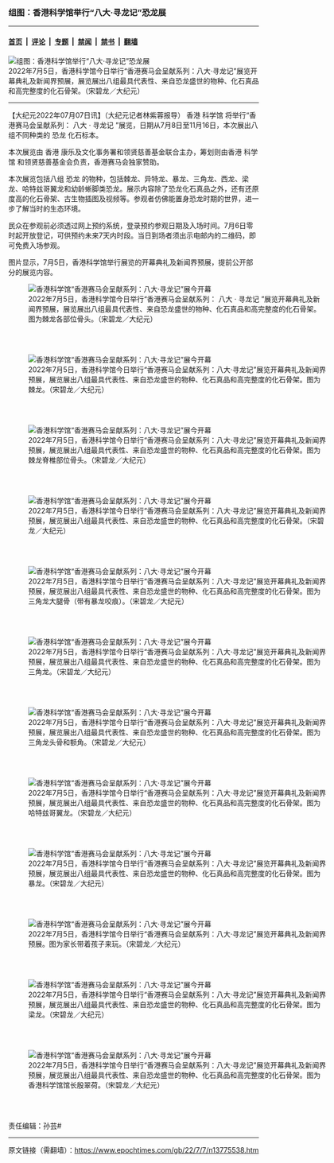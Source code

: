 ### 组图：香港科学馆举行“八大‧寻龙记”恐龙展

---

#### [首页](../../../..?n13775538) &nbsp;|&nbsp; [评论](../../../../../epoch-comment?n13775538) &nbsp;|&nbsp; [专题](../../../../../epoch-special?n13775538) &nbsp;|&nbsp; [禁闻](../../../../../epoch-news?n13775538) &nbsp;|&nbsp; [禁书](../../../../../books?n13775538) &nbsp;|&nbsp; [翻墙](https://github.com/gfw-breaker/nogfw/blob/master/README.md?n13775538)


<div><img alt="组图：香港科学馆举行“八大‧寻龙记”恐龙展" class="attachment-djy_600_400 size-djy_600_400 wp-post-image" src="https://i.epochtimes.com/assets/uploads/2022/07/id13775540-220705054802100311-600x400.jpg"/>
<div class="caption">
 2022年7月5日，香港科学馆今日举行“香港赛马会呈献系列：八大‧寻龙记”展览开幕典礼及新闻界预展，展览展出八组最具代表性、来自恐龙盛世的物种、化石真品和高完整度的化石骨架。（宋碧龙／大纪元）
</div></div><hr/><div class="post_content" id="artbody" itemprop="articleBody">
 <!-- article content begin -->
 <p>
  【大纪元2022年07月07日讯】（大纪元记者林紫蓉报导）
  <ok href="https://www.epochtimes.com/gb/tag/%E9%A6%99%E6%B8%AF.html">
   香港
  </ok>
  <ok href="https://www.epochtimes.com/gb/tag/%E7%A7%91%E5%AD%A6%E9%A6%86.html">
   科学馆
  </ok>
  将举行“香港赛马会呈献系列：
  <ok href="https://www.epochtimes.com/gb/tag/%E5%85%AB%E5%A4%A7.html">
   八大
  </ok>
  ‧
  <ok href="https://www.epochtimes.com/gb/tag/%E5%AF%BB%E9%BE%99%E8%AE%B0.html">
   寻龙记
  </ok>
  ”展览，日期从7月8日至11月16日，本次展出八组不同种类的
  <ok href="https://www.epochtimes.com/gb/tag/%E6%81%90%E9%BE%99.html">
   恐龙
  </ok>
  化石标本。
 </p>
 <p>
  本次展览由
  <ok href="https://www.epochtimes.com/gb/tag/%E9%A6%99%E6%B8%AF.html">
   香港
  </ok>
  康乐及文化事务署和领贤慈善基金联合主办，筹划则由香港
  <ok href="https://www.epochtimes.com/gb/tag/%E7%A7%91%E5%AD%A6%E9%A6%86.html">
   科学馆
  </ok>
  和领贤慈善基金会负责，香港赛马会独家赞助。
 </p>
 <p>
  本次展览包括八组
  <ok href="https://www.epochtimes.com/gb/tag/%E6%81%90%E9%BE%99.html">
   恐龙
  </ok>
  的物种，包括棘龙、异特龙、暴龙、三角龙、西龙、梁龙、哈特兹哥翼龙和幼龄蜥脚类恐龙。展示内容除了恐龙化石真品之外，还有还原度高的化石骨架、古生物插图及视频等。参观者仿佛能置身恐龙时期的世界，进一步了解当时的生态环境。
 </p>
 <p>
  民众在参观前必须透过网上预约系统，登录预约参观日期及入场时间。7月6日零时起开放登记，可供预约未来7天内时段。当日到场者须出示电邮内的二维码，即可免费入场参观。
 </p>
 <p>
  图片显示，7月5日，香港科学馆举行展览的开幕典礼及新闻界预展，提前公开部分的展览内容。
 </p>
 <figure aria-describedby="caption-attachment-13775541" class="wp-caption aligncenter" id="attachment_13775541" style="width: 600px">
  <ok href="https://i.epochtimes.com/assets/uploads/2022/07/id13775541-220705054703100311.jpg" target="_blank">
   <img alt="香港科学馆“香港赛马会呈献系列：八大‧寻龙记”展今开幕" class="size-large wp-image-13775541" src="https://i.epochtimes.com/assets/uploads/2022/07/id13775541-220705054703100311-600x400.jpg" title="香港科学馆“香港赛马会呈献系列：八大‧寻龙记”展今开幕"/>
  </ok>
  <br/><figcaption class="wp-caption-text" id="caption-attachment-13775541">
   2022年7月5日，香港科学馆今日举行“香港赛马会呈献系列：
   <ok href="https://www.epochtimes.com/gb/tag/%E5%85%AB%E5%A4%A7.html">
    八大
   </ok>
   ‧
   <ok href="https://www.epochtimes.com/gb/tag/%E5%AF%BB%E9%BE%99%E8%AE%B0.html">
    寻龙记
   </ok>
   ”展览开幕典礼及新闻界预展，展览展出八组最具代表性、来自恐龙盛世的物种、化石真品和高完整度的化石骨架。图为棘龙各部位骨头。（宋碧龙／大纪元）
  </figcaption><br/>
 </figure><br/>
 <figure aria-describedby="caption-attachment-13775542" class="wp-caption aligncenter" id="attachment_13775542" style="width: 600px">
  <ok href="https://i.epochtimes.com/assets/uploads/2022/07/id13775542-220705054707100311.jpg" target="_blank">
   <img alt="香港科学馆“香港赛马会呈献系列：八大‧寻龙记”展今开幕" class="size-large wp-image-13775542" src="https://i.epochtimes.com/assets/uploads/2022/07/id13775542-220705054707100311-600x400.jpg" title="香港科学馆“香港赛马会呈献系列：八大‧寻龙记”展今开幕"/>
  </ok>
  <br/><figcaption class="wp-caption-text" id="caption-attachment-13775542">
   2022年7月5日，香港科学馆今日举行“香港赛马会呈献系列：八大‧寻龙记”展览开幕典礼及新闻界预展，展览展出八组最具代表性、来自恐龙盛世的物种、化石真品和高完整度的化石骨架。图为棘龙。（宋碧龙／大纪元）
  </figcaption><br/>
 </figure><br/>
 <figure aria-describedby="caption-attachment-13775543" class="wp-caption aligncenter" id="attachment_13775543" style="width: 600px">
  <ok href="https://i.epochtimes.com/assets/uploads/2022/07/id13775543-220705054711100311.jpg" target="_blank">
   <img alt="香港科学馆“香港赛马会呈献系列：八大‧寻龙记”展今开幕" class="size-large wp-image-13775543" src="https://i.epochtimes.com/assets/uploads/2022/07/id13775543-220705054711100311-600x400.jpg" title="香港科学馆“香港赛马会呈献系列：八大‧寻龙记”展今开幕"/>
  </ok>
  <br/><figcaption class="wp-caption-text" id="caption-attachment-13775543">
   2022年7月5日，香港科学馆今日举行“香港赛马会呈献系列：八大‧寻龙记”展览开幕典礼及新闻界预展，展览展出八组最具代表性、来自恐龙盛世的物种、化石真品和高完整度的化石骨架。图为棘龙脊椎部位骨头。（宋碧龙／大纪元）
  </figcaption><br/>
 </figure><br/>
 <figure aria-describedby="caption-attachment-13775544" class="wp-caption aligncenter" id="attachment_13775544" style="width: 600px">
  <ok href="https://i.epochtimes.com/assets/uploads/2022/07/id13775544-220705054714100311.jpg" target="_blank">
   <img alt="香港科学馆“香港赛马会呈献系列：八大‧寻龙记”展今开幕" class="size-large wp-image-13775544" src="https://i.epochtimes.com/assets/uploads/2022/07/id13775544-220705054714100311-600x400.jpg" title="香港科学馆“香港赛马会呈献系列：八大‧寻龙记”展今开幕"/>
  </ok>
  <br/><figcaption class="wp-caption-text" id="caption-attachment-13775544">
   2022年7月5日，香港科学馆今日举行“香港赛马会呈献系列：八大‧寻龙记”展览开幕典礼及新闻界预展，展览展出八组最具代表性、来自恐龙盛世的物种、化石真品和高完整度的化石骨架。（宋碧龙／大纪元）
  </figcaption><br/>
 </figure><br/>
 <figure aria-describedby="caption-attachment-13775546" class="wp-caption aligncenter" id="attachment_13775546" style="width: 600px">
  <ok href="https://i.epochtimes.com/assets/uploads/2022/07/id13775546-220705054718100311.jpg" target="_blank">
   <img alt="香港科学馆“香港赛马会呈献系列：八大‧寻龙记”展今开幕" class="size-large wp-image-13775546" src="https://i.epochtimes.com/assets/uploads/2022/07/id13775546-220705054718100311-600x400.jpg" title="香港科学馆“香港赛马会呈献系列：八大‧寻龙记”展今开幕"/>
  </ok>
  <br/><figcaption class="wp-caption-text" id="caption-attachment-13775546">
   2022年7月5日，香港科学馆今日举行“香港赛马会呈献系列：八大‧寻龙记”展览开幕典礼及新闻界预展，展览展出八组最具代表性、来自恐龙盛世的物种、化石真品和高完整度的化石骨架。图为三角龙大腿骨（带有暴龙咬痕）。（宋碧龙／大纪元）
  </figcaption><br/>
 </figure><br/>
 <figure aria-describedby="caption-attachment-13775547" class="wp-caption aligncenter" id="attachment_13775547" style="width: 600px">
  <ok href="https://i.epochtimes.com/assets/uploads/2022/07/id13775547-220705054722100311.jpg" target="_blank">
   <img alt="香港科学馆“香港赛马会呈献系列：八大‧寻龙记”展今开幕" class="size-large wp-image-13775547" src="https://i.epochtimes.com/assets/uploads/2022/07/id13775547-220705054722100311-600x400.jpg" title="香港科学馆“香港赛马会呈献系列：八大‧寻龙记”展今开幕"/>
  </ok>
  <br/><figcaption class="wp-caption-text" id="caption-attachment-13775547">
   2022年7月5日，香港科学馆今日举行“香港赛马会呈献系列：八大‧寻龙记”展览开幕典礼及新闻界预展，展览展出八组最具代表性、来自恐龙盛世的物种、化石真品和高完整度的化石骨架。图为三角龙。（宋碧龙／大纪元）
  </figcaption><br/>
 </figure><br/>
 <figure aria-describedby="caption-attachment-13775548" class="wp-caption aligncenter" id="attachment_13775548" style="width: 600px">
  <ok href="https://i.epochtimes.com/assets/uploads/2022/07/id13775548-220705054725100311.jpg" target="_blank">
   <img alt="香港科学馆“香港赛马会呈献系列：八大‧寻龙记”展今开幕" class="size-large wp-image-13775548" src="https://i.epochtimes.com/assets/uploads/2022/07/id13775548-220705054725100311-600x400.jpg" title="香港科学馆“香港赛马会呈献系列：八大‧寻龙记”展今开幕"/>
  </ok>
  <br/><figcaption class="wp-caption-text" id="caption-attachment-13775548">
   2022年7月5日，香港科学馆今日举行“香港赛马会呈献系列：八大‧寻龙记”展览开幕典礼及新闻界预展，展览展出八组最具代表性、来自恐龙盛世的物种、化石真品和高完整度的化石骨架。图为三角龙头骨和额角。（宋碧龙／大纪元）
  </figcaption><br/>
 </figure><br/>
 <figure aria-describedby="caption-attachment-13775549" class="wp-caption aligncenter" id="attachment_13775549" style="width: 600px">
  <ok href="https://i.epochtimes.com/assets/uploads/2022/07/id13775549-220705054736100311.jpg" target="_blank">
   <img alt="香港科学馆“香港赛马会呈献系列：八大‧寻龙记”展今开幕" class="size-large wp-image-13775549" src="https://i.epochtimes.com/assets/uploads/2022/07/id13775549-220705054736100311-600x400.jpg" title="香港科学馆“香港赛马会呈献系列：八大‧寻龙记”展今开幕"/>
  </ok>
  <br/><figcaption class="wp-caption-text" id="caption-attachment-13775549">
   2022年7月5日，香港科学馆今日举行“香港赛马会呈献系列：八大‧寻龙记”展览开幕典礼及新闻界预展，展览展出八组最具代表性、来自恐龙盛世的物种、化石真品和高完整度的化石骨架。图为哈特兹哥翼龙。（宋碧龙／大纪元）
  </figcaption><br/>
 </figure><br/>
 <figure aria-describedby="caption-attachment-13775550" class="wp-caption aligncenter" id="attachment_13775550" style="width: 600px">
  <ok href="https://i.epochtimes.com/assets/uploads/2022/07/id13775550-220705054744100311.jpg" target="_blank">
   <img alt="香港科学馆“香港赛马会呈献系列：八大‧寻龙记”展今开幕" class="size-large wp-image-13775550" src="https://i.epochtimes.com/assets/uploads/2022/07/id13775550-220705054744100311-600x400.jpg" title="香港科学馆“香港赛马会呈献系列：八大‧寻龙记”展今开幕"/>
  </ok>
  <br/><figcaption class="wp-caption-text" id="caption-attachment-13775550">
   2022年7月5日，香港科学馆今日举行“香港赛马会呈献系列：八大‧寻龙记”展览开幕典礼及新闻界预展，展览展出八组最具代表性、来自恐龙盛世的物种、化石真品和高完整度的化石骨架。图为暴龙。（宋碧龙／大纪元）
  </figcaption><br/>
 </figure><br/>
 <figure aria-describedby="caption-attachment-13775551" class="wp-caption aligncenter" id="attachment_13775551" style="width: 600px">
  <ok href="https://i.epochtimes.com/assets/uploads/2022/07/id13775551-220705054751100311.jpg" target="_blank">
   <img alt="香港科学馆“香港赛马会呈献系列：八大‧寻龙记”展今开幕" class="size-large wp-image-13775551" src="https://i.epochtimes.com/assets/uploads/2022/07/id13775551-220705054751100311-600x400.jpg" title="香港科学馆“香港赛马会呈献系列：八大‧寻龙记”展今开幕"/>
  </ok>
  <br/><figcaption class="wp-caption-text" id="caption-attachment-13775551">
   2022年7月5日，香港科学馆今日举行“香港赛马会呈献系列：八大‧寻龙记”展览开幕典礼及新闻界预展。图为家长带着孩子来玩。（宋碧龙／大纪元）
  </figcaption><br/>
 </figure><br/>
 <figure aria-describedby="caption-attachment-13775552" class="wp-caption aligncenter" id="attachment_13775552" style="width: 600px">
  <ok href="https://i.epochtimes.com/assets/uploads/2022/07/id13775552-220705054754100311.jpg" target="_blank">
   <img alt="香港科学馆“香港赛马会呈献系列：八大‧寻龙记”展今开幕" class="size-large wp-image-13775552" src="https://i.epochtimes.com/assets/uploads/2022/07/id13775552-220705054754100311-600x400.jpg" title="香港科学馆“香港赛马会呈献系列：八大‧寻龙记”展今开幕"/>
  </ok>
  <br/><figcaption class="wp-caption-text" id="caption-attachment-13775552">
   2022年7月5日，香港科学馆今日举行“香港赛马会呈献系列：八大‧寻龙记”展览开幕典礼及新闻界预展，展览展出八组最具代表性、来自恐龙盛世的物种、化石真品和高完整度的化石骨架。图为梁龙。（宋碧龙／大纪元）
  </figcaption><br/>
 </figure><br/>
 <figure aria-describedby="caption-attachment-13775553" class="wp-caption aligncenter" id="attachment_13775553" style="width: 600px">
  <ok href="https://i.epochtimes.com/assets/uploads/2022/07/id13775553-220705054806100311.jpg" target="_blank">
   <img alt="香港科学馆“香港赛马会呈献系列：八大‧寻龙记”展今开幕" class="size-large wp-image-13775553" src="https://i.epochtimes.com/assets/uploads/2022/07/id13775553-220705054806100311-600x400.jpg" title="香港科学馆“香港赛马会呈献系列：八大‧寻龙记”展今开幕"/>
  </ok>
  <br/><figcaption class="wp-caption-text" id="caption-attachment-13775553">
   2022年7月5日，香港科学馆今日举行“香港赛马会呈献系列：八大‧寻龙记”展览开幕典礼及新闻界预展，展览展出八组最具代表性、来自恐龙盛世的物种、化石真品和高完整度的化石骨架。图为香港科学馆馆长殷翠荷。（宋碧龙／大纪元）
  </figcaption><br/>
 </figure><br/>
 <p>
  责任编辑：孙芸#
 </p>
 <!-- article content end -->
 <div id="below_article_ad">
 </div>
</div>


---

原文链接（需翻墙）：https://www.epochtimes.com/gb/22/7/7/n13775538.htm